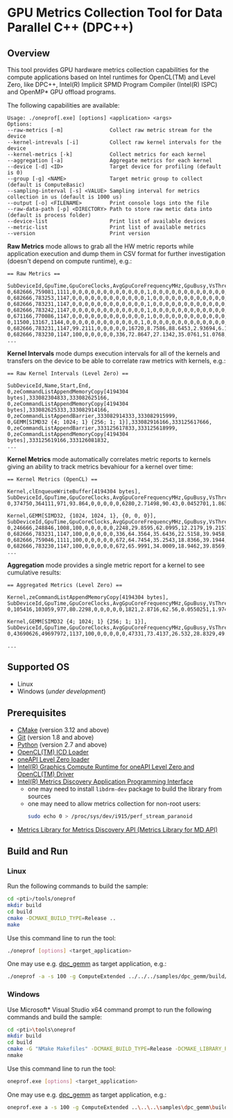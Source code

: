 # GPU Metrics Collection Tool for Data Parallel C++ (DPC++)
## Overview
This tool provides GPU hardware metrics collection capabilities for the compute applications based on Intel runtimes for OpenCL(TM) and Level Zero, like DPC++, Intel(R) Implicit SPMD Program Compiler (Intel(R) ISPC) and OpenMP* GPU offload programs.

The following capabilities are available:
```
Usage: ./oneprof[.exe] [options] <application> <args>
Options:
--raw-metrics [-m]               Collect raw metric stream for the device
--kernel-intrevals [-i]          Collect raw kernel intervals for the device
--kernel-metrics [-k]            Collect metrics for each kernel
--aggregation [-a]               Aggregate metrics for each kernel
--device [-d] <ID>               Target device for profiling (default is 0)
--group [-g] <NAME>              Target metric group to collect (default is ComputeBasic)
--sampling-interval [-s] <VALUE> Sampling interval for metrics collection in us (default is 1000 us)
--output [-o] <FILENAME>         Print console logs into the file
--raw-data-path [-p] <DIRECTORY> Path to store raw metic data into (default is process folder)
--device-list                    Print list of available devices
--metric-list                    Print list of available metrics
--version                        Print version
```

**Raw Metrics** mode allows to grab all the HW metric reports while application execution and dump them in CSV format for further investigation (doesn't depend on compute runtime), e.g.:
```
== Raw Metrics ==

SubDeviceId,GpuTime,GpuCoreClocks,AvgGpuCoreFrequencyMHz,GpuBusy,VsThreads,HsThreads,DsThreads,GsThreads,PsThreads,CsThreads,EuActive,EuStall,EuFpuBothActive,Fpu0Active,Fpu1Active,EuAvgIpcRate,EuSendActive,EuThreadOccupancy,RasterizedPixels,HiDepthTestFails,EarlyDepthTestFails,SamplesKilledInPs,PixelsFailingPostPsTests,SamplesWritten,SamplesBlended,SamplerTexels,SamplerTexelMisses,SlmBytesRead,SlmBytesWritten,ShaderMemoryAccesses,ShaderAtomics,L3ShaderThroughput,ShaderBarriers,TypedBytesRead,TypedBytesWritten,UntypedBytesRead,UntypedBytesWritten,GtiReadThroughput,GtiWriteThroughput,QueryBeginTime,CoreFrequencyMHz,EuSliceFrequencyMHz,ReportReason,ContextId,StreamMarker,
0,682666,759081,1111,0,0,0,0,0,0,0,0,0,0,0,0,1,0,0,0,0,0,0,0,0,0,0,0,0,0,0,0,0,0,0,0,0,0,64,768,78019584000,1149,1149,1,1048575,69165123,
0,682666,783253,1147,0,0,0,0,0,0,0,0,0,0,0,0,1,0,0,0,0,0,0,0,0,0,0,0,0,0,0,0,0,0,0,0,0,0,0,384,78020266666,1149,1149,1,1048575,69165123,
0,682666,783231,1147,0,0,0,0,0,0,0,0,0,0,0,0,1,0,0,0,0,0,0,0,0,0,0,0,0,0,0,0,0,0,0,0,0,0,0,256,78020949333,1149,1149,1,1048575,69165123,
0,682666,783242,1147,0,0,0,0,0,0,0,0,0,0,0,0,1,0,0,0,0,0,0,0,0,0,0,0,0,0,0,0,0,0,0,0,0,0,0,256,78021632000,1149,1149,1,1048575,69165123,
0,671166,770086,1147,0,0,0,0,0,0,0,0,0,0,0,0,1,0,0,0,0,0,0,0,0,0,0,0,0,0,0,0,0,0,0,0,0,0,0,256,78022303166,1149,1149,8,32,69165123,
0,11500,13167,1144,0,0,0,0,0,0,0,0,0,0,0,0,1,0,0,0,0,0,0,0,0,0,0,0,0,0,0,0,0,0,0,0,0,0,9408,704,78022314666,1149,1149,1,32,69165123,
0,682666,783231,1147,99.2111,0,0,0,0,0,16720,8.7586,88.6453,2.93694,6.15843,4.01323,1.40595,1.95425,89.3107,0,0,0,0,0,0,0,0,0,0,0,555467,0,35549888,0,0,0,27271424,8444928,9089280,8205056,78022997333,1149,1149,1,32,69165123,
0,682666,783230,1147,100,0,0,0,0,0,336,72.8647,27.1342,35.0761,51.0768,52.328,1.51334,11.8151,99.9455,0,0,0,0,0,0,0,0,0,0,0,2220109,0,142086976,0,0,0,142055680,43008,6853120,228096,78023680000,1149,1149,1,32,69165123,
...
```

**Kernel Intervals** mode dumps execution intervals for all of the kernels and transfers on the device to be able to correlate raw metrics with kernels, e.g.:
```
== Raw Kernel Intervals (Level Zero) ==

SubDeviceId,Name,Start,End,
0,zeCommandListAppendMemoryCopy[4194304 bytes],333082304833,333082625166,
0,zeCommandListAppendMemoryCopy[4194304 bytes],333082625333,333082914166,
0,zeCommandListAppendBarrier,333082914333,333082915999,
0,GEMM[SIMD32 {4; 1024; 1} {256; 1; 1}],333082916166,333125617666,
0,zeCommandListAppendBarrier,333125617833,333125618999,
0,zeCommandListAppendMemoryCopy[4194304 bytes],333125619166,333126081832,
...
```

**Kernel Metrics** mode automatically correlates metric reports to kernels giving an ability to track metrics bevahiour for a kernel over time:
```
== Kernel Metrics (OpenCL) ==

Kernel,clEnqueueWriteBuffer[4194304 bytes],
SubDeviceId,GpuTime,GpuCoreClocks,AvgGpuCoreFrequencyMHz,GpuBusy,VsThreads,HsThreads,DsThreads,GsThreads,PsThreads,CsThreads,EuActive,EuStall,EuFpuBothActive,Fpu0Active,Fpu1Active,EuAvgIpcRate,EuSendActive,EuThreadOccupancy,RasterizedPixels,HiDepthTestFails,EarlyDepthTestFails,SamplesKilledInPs,PixelsFailingPostPsTests,SamplesWritten,SamplesBlended,SamplerTexels,SamplerTexelMisses,SlmBytesRead,SlmBytesWritten,ShaderMemoryAccesses,ShaderAtomics,L3ShaderThroughput,ShaderBarriers,TypedBytesRead,TypedBytesWritten,UntypedBytesRead,UntypedBytesWritten,GtiReadThroughput,GtiWriteThroughput,QueryBeginTime,CoreFrequencyMHz,EuSliceFrequencyMHz,ReportReason,ContextId,StreamMarker,
0,374750,364111,971,93.864,0,0,0,0,0,6280,2.71498,90.43,0.0452701,1.86351,0.0731233,1.02394,0.860377,85.2366,0,0,0,0,0,0,0,0,0,0,0,145957,0,9341248,0,0,0,6262528,3028480,3227200,2642816,259520606666,1149,1149,8,32,0,

Kernel,GEMM[SIMD32, {1024, 1024, 1}, {0, 0, 0}],
SubDeviceId,GpuTime,GpuCoreClocks,AvgGpuCoreFrequencyMHz,GpuBusy,VsThreads,HsThreads,DsThreads,GsThreads,PsThreads,CsThreads,EuActive,EuStall,EuFpuBothActive,Fpu0Active,Fpu1Active,EuAvgIpcRate,EuSendActive,EuThreadOccupancy,RasterizedPixels,HiDepthTestFails,EarlyDepthTestFails,SamplesKilledInPs,PixelsFailingPostPsTests,SamplesWritten,SamplesBlended,SamplerTexels,SamplerTexelMisses,SlmBytesRead,SlmBytesWritten,ShaderMemoryAccesses,ShaderAtomics,L3ShaderThroughput,ShaderBarriers,TypedBytesRead,TypedBytesWritten,UntypedBytesRead,UntypedBytesWritten,GtiReadThroughput,GtiWriteThroughput,QueryBeginTime,CoreFrequencyMHz,EuSliceFrequencyMHz,ReportReason,ContextId,StreamMarker,
0,246666,248846,1008,100,0,0,0,0,0,2248,29.8595,62.0995,12.2179,19.2157,19.4196,1.46249,6.01644,88.0508,0,0,0,0,0,0,0,0,0,0,0,382460,0,24477440,0,0,0,23375744,1162752,2120704,1556480,259520853333,1149,1149,1,32,0,
0,682666,783231,1147,100,0,0,0,0,0,336,64.3564,35.6436,22.5158,39.9458,41.0742,1.38486,11.9982,99.9483,0,0,0,0,0,0,0,0,0,0,0,2254528,0,144289792,0,0,0,144233472,43008,6960768,43264,259521536000,1149,1149,1,32,0,
0,682666,759046,1111,100,0,0,0,0,0,672,64.7454,35.2543,18.8366,39.1944,38.9525,1.31759,11.5678,99.8654,0,0,0,0,0,0,0,0,0,0,0,2105639,0,134760896,0,0,0,134665472,86016,6498496,86784,259522218666,1149,1149,1,32,0,
0,682666,783230,1147,100,0,0,0,0,0,672,65.9991,34.0009,18.9462,39.8569,39.5415,1.31341,11.7531,99.871,0,0,0,0,0,0,0,0,0,0,0,2207611,0,141287104,0,0,0,141199616,86016,6814400,43264,259522901333,1149,1149,1,32,0,
...
```

**Aggregation** mode provides a single metric report for a kernel to see cumulative results:
```
== Aggregated Metrics (Level Zero) ==

Kernel,zeCommandListAppendMemoryCopy[4194304 bytes],
SubDeviceId,GpuTime,GpuCoreClocks,AvgGpuCoreFrequencyMHz,GpuBusy,VsThreads,HsThreads,DsThreads,GsThreads,PsThreads,CsThreads,EuActive,EuStall,EuFpuBothActive,Fpu0Active,Fpu1Active,EuAvgIpcRate,EuSendActive,EuThreadOccupancy,RasterizedPixels,HiDepthTestFails,EarlyDepthTestFails,SamplesKilledInPs,PixelsFailingPostPsTests,SamplesWritten,SamplesBlended,SamplerTexels,SamplerTexelMisses,SlmBytesRead,SlmBytesWritten,ShaderMemoryAccesses,ShaderAtomics,L3ShaderThroughput,ShaderBarriers,TypedBytesRead,TypedBytesWritten,UntypedBytesRead,UntypedBytesWritten,GtiReadThroughput,GtiWriteThroughput,QueryBeginTime,CoreFrequencyMHz,EuSliceFrequencyMHz,ReportReason,ContextId,StreamMarker,
0,105416,103059,977,80.2298,0,0,0,0,0,1821,2.8716,62.56,0.0550251,1.97421,0.135966,1.02677,0.785917,58.3937,0,0,0,0,0,0,0,0,0,0,0,38684,0,2475776,0,0,0,1713920,776704,900288,370112,344182442666,1099,1099,1,32,428071356,

Kernel,GEMM[SIMD32 {4; 1024; 1} {256; 1; 1}],
SubDeviceId,GpuTime,GpuCoreClocks,AvgGpuCoreFrequencyMHz,GpuBusy,VsThreads,HsThreads,DsThreads,GsThreads,PsThreads,CsThreads,EuActive,EuStall,EuFpuBothActive,Fpu0Active,Fpu1Active,EuAvgIpcRate,EuSendActive,EuThreadOccupancy,RasterizedPixels,HiDepthTestFails,EarlyDepthTestFails,SamplesKilledInPs,PixelsFailingPostPsTests,SamplesWritten,SamplesBlended,SamplerTexels,SamplerTexelMisses,SlmBytesRead,SlmBytesWritten,ShaderMemoryAccesses,ShaderAtomics,L3ShaderThroughput,ShaderBarriers,TypedBytesRead,TypedBytesWritten,UntypedBytesRead,UntypedBytesWritten,GtiReadThroughput,GtiWriteThroughput,QueryBeginTime,CoreFrequencyMHz,EuSliceFrequencyMHz,ReportReason,ContextId,StreamMarker,
0,43690626,49697972,1137,100,0,0,0,0,0,47331,73.4137,26.532,28.8329,49.2144,48.9965,1.41675,11.2316,99.6994,0,0,0,0,0,0,0,0,0,0,0,134052413,0,8579354432,0,0,0,8568335616,11876864,420841984,12214336,344183127166,1149,1149,1,32,428071356,

...
```

## Supported OS
- Linux
- Windows (*under development*)

## Prerequisites
- [CMake](https://cmake.org/) (version 3.12 and above)
- [Git](https://git-scm.com/) (version 1.8 and above)
- [Python](https://www.python.org/) (version 2.7 and above)
- [OpenCL(TM) ICD Loader](https://github.com/KhronosGroup/OpenCL-ICD-Loader)
- [oneAPI Level Zero loader](https://github.com/oneapi-src/level-zero)
- [Intel(R) Graphics Compute Runtime for oneAPI Level Zero and OpenCL(TM) Driver](https://github.com/intel/compute-runtime)
- [Intel(R) Metrics Discovery Application Programming Interface](https://github.com/intel/metrics-discovery)
    - one may need to install `libdrm-dev` package to build the library from sources
    - one may need to allow metrics collection for non-root users:
        ```sh
        sudo echo 0 > /proc/sys/dev/i915/perf_stream_paranoid
        ```
- [Metrics Library for Metrics Discovery API (Metrics Library for MD API)](https://github.com/intel/metrics-library)

## Build and Run
### Linux
Run the following commands to build the sample:
```sh
cd <pti>/tools/oneprof
mkdir build
cd build
cmake -DCMAKE_BUILD_TYPE=Release ..
make
```
Use this command line to run the tool:
```sh
./oneprof [options] <target_application>
```
One may use e.g. [dpc_gemm](../../samples/dpc_gemm) as target application, e.g.:
```sh
./oneprof -a -s 100 -g ComputeExtended ../../../samples/dpc_gemm/build/dpc_gemm
```
### Windows
Use Microsoft* Visual Studio x64 command prompt to run the following commands and build the sample:
```sh
cd <pti>\tools\oneprof
mkdir build
cd build
cmake -G "NMake Makefiles" -DCMAKE_BUILD_TYPE=Release -DCMAKE_LIBRARY_PATH=<opencl_icd_lib_path> ..
nmake
```
Use this command line to run the tool:
```sh
oneprof.exe [options] <target_application>
```
One may use e.g. [dpc_gemm](../../samples/dpc_gemm) as target application, e.g.:
```sh
oneprof.exe a -s 100 -g ComputeExtended ..\..\..\samples\dpc_gemm\build\dpc_gemm.exe
```